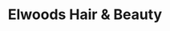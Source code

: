 ---
title: "Elwoods Hair & Beauty"
url: /high-wycombe/elwoods-hair-and-beauty/
shop: hairdresser
---